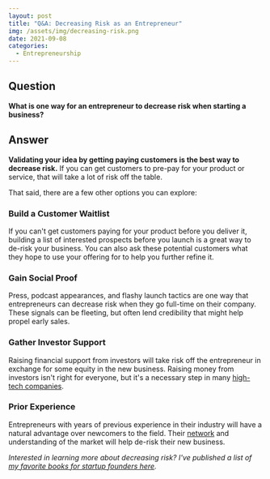 ```yaml
---
layout: post
title: "Q&A: Decreasing Risk as an Entrepreneur"
img: /assets/img/decreasing-risk.png
date: 2021-09-08
categories:
  - Entrepreneurship
---
```


## Question

**What is one way for an entrepreneur to decrease risk when starting a business?**

## Answer

**Validating your idea by getting paying customers is the best way to decrease risk.** If you can get customers to pre-pay for your product or service, that will take a lot of risk off the table.

That said, there are a few other options you can explore:

### Build a Customer Waitlist

If you can't get customers paying for your product before you deliver it, building a list of interested prospects before you launch is a great way to de-risk your business. You can also ask these potential customers what they hope to use your offering for to help you further refine it.

### Gain Social Proof

Press, podcast appearances, and flashy launch tactics are one way that entrepreneurs can decrease risk when they go full-time on their company. These signals can be fleeting, but often lend credibility that might help propel early sales.

### Gather Investor Support

Raising financial support from investors will take risk off the entrepreneur in exchange for some equity in the new business. Raising money from investors isn't right for everyone, but it's a necessary step in many [high-tech companies](https://www.karllhughes.com/posts/high-tech-enabled).

### Prior Experience

Entrepreneurs with years of previous experience in their industry will have a natural advantage over newcomers to the field. Their [network](https://www.karllhughes.com/posts/the-key-to-networking-keeping-in-touch) and understanding of the market will help de-risk their new business.

*Interested in learning more about decreasing risk? I've published a list of [my favorite books for startup founders here](https://www.karllhughes.com/posts/startup-books).*
